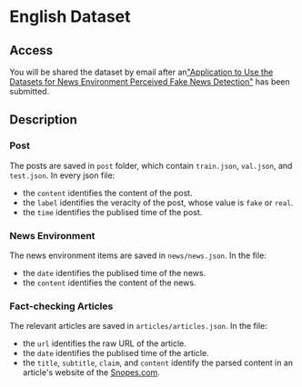 # English Dataset

## Access

You will be shared the dataset by email after an["Application to Use the Datasets for News Environment Perceived Fake News Detection"](https://forms.office.com/r/Tr6FMGQJt0) has been submitted.

## Description

### Post

The posts are saved in `post` folder, which contain `train.json`, `val.json`, and `test.json`. In every json file:

- the `content` identifies the content of the post.
- the `label` identifies the veracity of the post, whose value is `fake` or `real`.
- the `time` identifies the publised time of the post.

### News Environment

The news environment items are saved in `news/news.json`. In the file:

- the `date` identifies the publised time of the news.
- the `content` identifies the content of the news.

### Fact-checking Articles

The relevant articles are saved in `articles/articles.json`. In the file:

- the `url`  identifies the raw URL of the article.
- the `date` identifies the publised time of the article.
- the `title`, `subtitle`,  `claim`, and `content` identify the parsed content in an article's website of the [Snopes.com](https://www.snopes.com/).